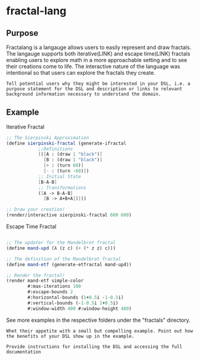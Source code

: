 # fractal-lang

## Purpose

Fractalang is a langauge allows users to easily represent and draw fractals. The langauge supports both iterative(LINK) and escape time(LINK) fractals enabling users to explore math in a more approachable setting and to see their creations come to life. The interactive nature of the language was intentional so that users can explore the fractals they create.

    Tell potential users why they might be interested in your DSL, i.e. a purpose statement for the DSL and description or links to relevant background information necessary to understand the domain.

## Example



Iterative Fractal
```scheme
;; The Sierpinski Approximation
(define sierpinski-fractal (generate-ifractal 
            ;;Definitions
            [([A : (draw 1 "black")]
              [B : (draw 1 "black")]
              [+ : (turn 60)]
              [- : (turn -60)])
            ;; Initial State
            [B-A-B]
            ;; Transformations       
            ([A -> B-A-B]
              [B -> A+B+A])]))

;; Draw your creation!
(render/interactive sierpinski-fractal 600 600)
```

Escape Time Fractal
```scheme

;; The updater for the Mandelbrot fractal
(define mand-upd (λ (z c) (+ (* z z) c)))

;; The definition of the Mandelbrot fractal
(define mand-etf (generate-etfractal mand-upd))

;; Render the fractal!
(render mand-etf simple-color
        #:max-iterations 100
        #:escape-bounds 2
        #:horizontal-bounds (1+0.5i -1-0.5i)
        #:vertical-bounds (-1-0.5i 1+0.5i)
        #:window-width 400 #:window-height 400)
```

See more examples in the respective folders under the "fractals" directory.

    Whet their appetite with a small but compelling example. Point out how the benefits of your DSL show up in the example.

    Provide instructions for installing the DSL and accessing the full documentation
